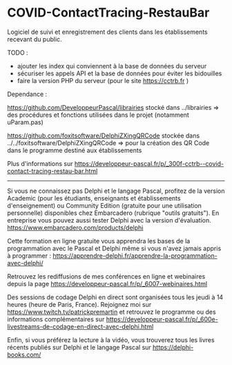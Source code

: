 # COVID-ContactTracing-RestauBar
Logiciel de suivi et enregistrement des clients dans les établissements recevant du public.

TODO :
- ajouter les index qui conviennent à la base de données du serveur
- sécuriser les appels API et la base de données pour éviter les bidouilles
- faire la version PHP du serveur (pour le site https://cctrb.fr )

Dependance :

https://github.com/DeveloppeurPascal/librairies stocké dans ../librairies
=> des procédures et fonctions utilisées dans le projet (notamment uParam.pas)

https://github.com/foxitsoftware/DelphiZXingQRCode stockée dans ../../foxitsoftware/DelphiZXingQRCode
=> pour la création des QR Code dans le programme destiné aux établissements

Plus d'informations sur https://developpeur-pascal.fr/p/_300f-cctrb--covid-contact-tracing-restau-bar.html

-----

Si vous ne connaissez pas Delphi et le langage Pascal, profitez de la version Academic (pour les étudiants, enseignants et établissements d'enseignement) ou Community Edition (gratuite pour une utilisation personnelle) disponibles chez Embarcadero (rubrique "outils gratuits").
En entreprise vous pouvez aussi tester Delphi avec la version d'évaluation.
https://www.embarcadero.com/products/delphi

Cette formation en ligne gratuite vous apprendra les bases de la programmation avec le Pascal et Delphi même si vous n'avez jamais appris à programmer :
https://apprendre-delphi.fr/apprendre-la-programmation-avec-delphi/

Retrouvez les rediffusions de mes conférences en ligne et webinaires depuis la page https://developpeur-pascal.fr/p/_6007-webinaires.html

Des sessions de codage Delphi en direct sont organisées tous les jeudi à 14 heures (heure de Paris, France). Rejoignez moi sur https://www.twitch.tv/patrickpremartin et retrouvez le programme ou des informations complémentaires sur https://developpeur-pascal.fr/p/_600e-livestreams-de-codage-en-direct-avec-delphi.html

Enfin, si vous préférez la lecture à la vidéo, vous trouverez tous les livres récents publiés sur Delphi et le langage Pascal sur https://delphi-books.com/

